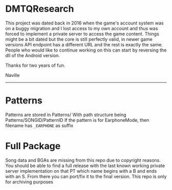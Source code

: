 # DMTQResearch
This project was dated back in 2016 when the game's account system was on a buggy migration and I lost access to my own account and thus was forced to implement a private server to access the game content. Things might be a bit dated but the core is still perfectly valid, in newer game versions API endpoint has a different URL and the rest is exactly the same. People who would like to continue working on this can start by reversing the dll of the Android version.

Thanks for two years of fun.

Naville

-------------------
# Patterns
Patterns are stored in Patterns/
With path structure being Patterns/SONGID/PatternID
If the pattern is for EarphoneMode, then filename has `_EARPHONE` as suffix

# Full Package
Song data and BGAs are missing from this repo due to copyright reasons. You should be able to find a full release with the last known working private server implementation on that PT which name begins with a B and ends with an S. From there you can port/fix it to the final version. This repo is only for archiving purposes
